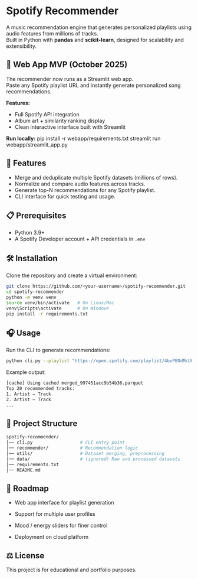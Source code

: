 # Spotify Recommender

A music recommendation engine that generates personalized playlists using audio features from millions of tracks.  
Built in Python with **pandas** and **scikit-learn**, designed for scalability and extensibility.

## 🚀 Web App MVP (October 2025)

The recommender now runs as a Streamlit web app.  
Paste any Spotify playlist URL and instantly generate personalized song recommendations.

**Features:**
- Full Spotify API integration  
- Album art + similarity ranking display  
- Clean interactive interface built with Streamlit  

**Run locally:**
pip install -r webapp/requirements.txt
streamlit run webapp/streamlit_app.py

## 🚀 Features
- Merge and deduplicate multiple Spotify datasets (millions of rows).
- Normalize and compare audio features across tracks.
- Generate top-N recommendations for any Spotify playlist.
- CLI interface for quick testing and usage.

## 📋 Prerequisites
- Python 3.9+
- A Spotify Developer account + API credentials in `.env`

## 🛠️ Installation

Clone the repository and create a virtual environment:

```bash
git clone https://github.com/<your-username>/spotify-recommender.git
cd spotify-recommender
python -m venv venv
source venv/bin/activate   # On Linux/Mac
venv\Scripts\activate      # On Windows
pip install -r requirements.txt
```

## 🎧 Usage
Run the CLI to generate recommendations:

```bash
python cli.py --playlist "https://open.spotify.com/playlist/4bvPBOdMcU0dVJQqP86upR" --top_n 20
```

Example output:

```bash
[cache] Using cached merged_997451acc9b54b36.parquet
Top 20 recommended tracks:
1. Artist – Track
2. Artist – Track
...
```

## 📂 Project Structure
```bash
spotify-recommender/
│── cli.py                  # CLI entry point
│── recommender/            # Recommendation logic
│── utils/                  # Dataset merging, preprocessing
│── data/                   # (ignored) Raw and processed datasets
│── requirements.txt
│── README.md
```

## 🔮 Roadmap
- Web app interface for playlist generation

- Support for multiple user profiles

- Mood / energy sliders for finer control

- Deployment on cloud platform

## ⚖️ License
This project is for educational and portfolio purposes.